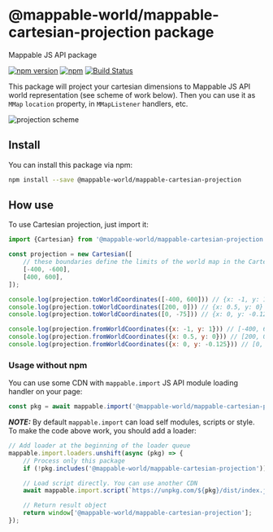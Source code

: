 # @mappable-world/mappable-cartesian-projection package

Mappable JS API package

[![npm version](https://badge.fury.io/js/@mappable-world%2Fmappable-cartesian-projection.svg)](https://badge.fury.io/js/@mappable-world%2Fmappable-cartesian-projection)
[![npm](https://img.shields.io/npm/dm/@mappable-world/mappable-cartesian-projection.svg)](https://www.npmjs.com/package/@mappable-world/mappable-cartesian-projection)
[![Build Status](https://github.com/mappable-world/mappable-cartesian-projection/workflows/Run%20tests/badge.svg)](https://github.com/mappable-world/mappable-cartesian-projection/actions/workflows/tests.yml)

This package will project your cartesian dimensions to Mappable JS API world representation (see scheme of work below). Then you can use it as `MMap` `location` property, in `MMapListener` handlers, etc.

![projection scheme](https://github.com/mappable-world/mappable-tiles-generator/blob/main/projection_scheme.png?raw=true)

## Install

You can install this package via npm:

```bash
npm install --save @mappable-world/mappable-cartesian-projection
```

## How use

To use Cartesian projection, just import it:

```js
import {Cartesian} from '@mappable-world/mappable-cartesian-projection';

const projection = new Cartesian([
    // these boundaries define the limits of the world map in the Cartesian coordinate system.
    [-400, -600],
    [400, 600],
]);

console.log(projection.toWorldCoordinates([-400, 600])) // {x: -1, y: 1}
console.log(projection.toWorldCoordinates([200, 0])) // {x: 0.5, y: 0}
console.log(projection.toWorldCoordinates([0, -75])) // {x: 0, y: -0.125}

console.log(projection.fromWorldCoordinates({x: -1, y: 1})) // [-400, 600]
console.log(projection.fromWorldCoordinates({x: 0.5, y: 0})) // [200, 0]
console.log(projection.fromWorldCoordinates({x: 0, y: -0.125})) // [0, -75]
```

### Usage without npm

You can use some CDN with `mappable.import` JS API module loading handler on your page:

```js
const pkg = await mappable.import('@mappable-world/mappable-cartesian-projection');
```

**_NOTE:_**
By default `mappable.import` can load self modules, scripts or style.
To make the code above work, you should add a loader:

```js
// Add loader at the beginning of the loader queue
mappable.import.loaders.unshift(async (pkg) => {
    // Process only this package
    if (!pkg.includes('@mappable-world/mappable-cartesian-projection')) return;

    // Load script directly. You can use another CDN
    await mappable.import.script(`https://unpkg.com/${pkg}/dist/index.js`);

    // Return result object
    return window['@mappable-world/mappable-cartesian-projection'];
});
```
